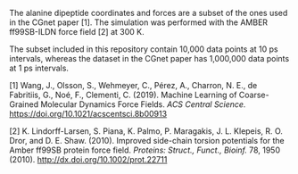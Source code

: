 The alanine dipeptide coordinates and forces are a subset of the ones used in the CGnet paper [1]. The simulation was performed with the AMBER ff99SB-ILDN force field [2] at 300 K.

The subset included in this repository contain 10,000 data points at 10 ps intervals, whereas the dataset in the CGnet paper has 1,000,000 data points at 1 ps intervals.

[1] Wang, J., Olsson, S., Wehmeyer, C., Pérez, A., Charron, N. E., de Fabritiis, G., Noé, F., Clementi, C. (2019). Machine Learning of Coarse-Grained Molecular Dynamics Force Fields. _ACS Central Science._ https://doi.org/10.1021/acscentsci.8b00913

[2] K. Lindorff-Larsen, S. Piana, K. Palmo, P. Maragakis, J. L. Klepeis, R. O. Dror, and D. E. Shaw. (2010). Improved side-chain torsion potentials for the Amber ff99SB protein force field. _Proteins: Struct., Funct., Bioinf._ 78, 1950 (2010). http://dx.doi.org/10.1002/prot.22711
